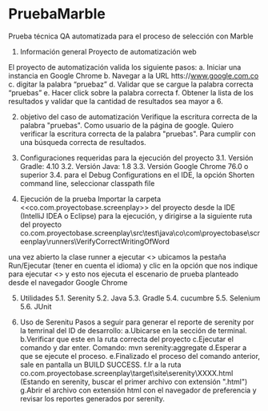 # PruebaMarble
Prueba técnica QA automatizada para el proceso de selección con Marble

1. Información general
Proyecto de automatización web

El proyecto de automatización valida los siguiente pasos:
a. Iniciar una instancia en Google Chrome
b. Navegar a la URL htts://www.google.com.co
c. digitar la palabra “pruebaz”
d. Validar que se cargue la palabra correcta “pruebas”
e. Hacer click sobre la palabra correcta
f. Obtener la lista de los resultados y validar que la cantidad de resultados sea mayor a 6.


2. objetivo del caso de automatización
Verifique la escritura correcta de la palabra "pruebas".
Como usuario de la página de google.
Quiero verificar la escritura correcta de la palabra "pruebas".
Para cumplir con una búsqueda correcta de resultados.

3. Configuraciones requeridas para la ejecución del proyecto
  3.1. Versión Gradle: 4.10
  3.2. Versión Java: 1.8
  3.3. Versión Google Chrome 76.0 o superior
  3.4. para el Debug Configurations en el IDE, la opción Shorten command line, seleccionar classpath file
  
4. Ejecución de la prueba
Importar la carpeta <<co.com.proyectobase.screenplay>> del proyecto desde la IDE (IntelliJ IDEA o Eclipse) para la ejecución, y dirigirse a la siguiente ruta del proyecto
co.com.proyectobase.screenplay\src\test\java\co\com\proyectobase\screenplay\runners\VerifyCorrectWritingOfWord

una vez abierto la clase runner a ejecutar <<VerifyCorrectWritingOfWord>> ubicamos la pestaña Run/Ejecutar (tener en cuenta el idioma)
y clic en la opción que nos indique para ejecutar <<VerifyCorrectWritingOfWord>> y esto nos ejecuta el escenario de prueba planteado desde el navegador Google Chrome

5. Utilidades
  5.1. Serenity
  5.2. Java
  5.3. Gradle
  5.4. cucumbre
  5.5. Selenium
  5.6. JUnit

6. Uso de Serenitu
Pasos a seguir para generar el reporte de serenity por la temrinal del ID de desarrollo:
a.Ubicarse en la sección de terminal.
b.Verificar que este en la ruta correcta del proyecto
c.Ejecutar el comando y dar enter.
	Comando: mvn serenity:aggregate
d.Esperar a que se ejecute el proceso.
e.Finalizado el proceso del comando anterior, sale en pantalla un BUILD SUCCESS.
f.Ir a la ruta co.com.proyectobase.screenplay\target\site\serenity\XXXX.html
	(Estando en serenity, buscar el primer archivo con extensión ".html")
g.Abrir el archivo con extensión html con el navegador de preferencia y revisar los reportes generados por serenity.
